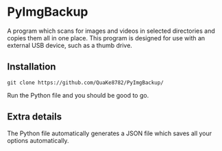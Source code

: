 # PyImgBackup
A program which scans for images and videos in selected directories and copies them all in one place. This program is designed for use with an external USB device, such as a thumb drive. 
## Installation
```
git clone https://github.com/QuaKe8782/PyImgBackup/
```
Run the Python file and you should be good to go.

## Extra details
The Python file automatically generates a JSON file which saves all your options automatically.
